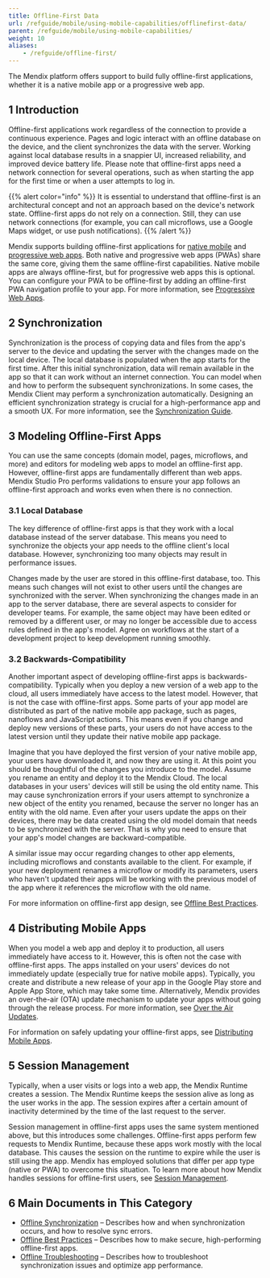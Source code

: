 ```yaml
---
title: Offline-First Data
url: /refguide/mobile/using-mobile-capabilities/offlinefirst-data/
parent: /refguide/mobile/using-mobile-capabilities/
weight: 10
aliases:
    - /refguide/offline-first/
---
```


The Mendix platform offers support to build fully offline-first applications, whether it is a native mobile app or a progressive web app.

## 1 Introduction

Offline-first applications work regardless of the connection to provide a continuous experience. Pages and logic interact with an offline database on the device, and the client synchronizes the data with the server. Working against local database results in a snappier UI, increased reliability, and improved device battery life. Please note that offline-first apps need a network connection for several operations, such as when starting the app for the first time or when a user attempts to log in.

{{% alert color="info" %}}
It is essential to understand that offline-first is an architectural concept and not an approach based on the device's network state. Offline-first apps do not rely on a connection. Still, they can use network connections (for example, you can call microflows, use a Google Maps widget, or use push notifications).
{{% /alert %}}

Mendix supports building offline-first applications for [native mobile](/refguide/native-mobile/) and [progressive web apps](/refguide/mobile/introduction-to-mobile-technologies/progressive-web-app/). Both native and progressive web apps (PWAs) share the same core, giving them the same offline-first capabilities. Native mobile apps are always offline-first, but for progressive web apps this is optional. You can configure your PWA to be offline-first by adding an offline-first PWA navigation profile to your app. For more information, see [Progressive Web Apps](/refguide/mobile/introduction-to-mobile-technologies/progressive-web-app/).

## 2 Synchronization

Synchronization is the process of copying data and files from the app's server to the device and updating the server with the changes made on the local device. The local database is populated when the app starts for the first time. After this initial synchronization, data will remain available in the app so that it can work without an internet connection. You can model when and how to perform the subsequent synchronizations. In some cases, the Mendix Client may perform a synchronization automatically. Designing an efficient synchronization strategy is crucial for a high-performance app and a smooth UX. For more information, see the [Synchronization Guide](/synchronization).

## 3 Modeling Offline-First Apps

You can use the same concepts (domain model, pages, microflows, and more) and editors for modeling web apps to model an offline-first app. However, offline-first apps are fundamentally different than web apps. Mendix Studio Pro performs validations to ensure your app follows an offline-first approach and works even when there is no connection.

### 3.1 Local Database

The key difference of offline-first apps is that they work with a local database instead of the server database. This means you need to synchronize the objects your app needs to the offline client's local database. However, synchronizing too many objects may result in performance issues. 

Changes made by the user are stored in this offline-first database, too. This means such changes will not exist to other users until the changes are synchronized with the server. When synchronizing the changes made in an app to the server database, there are several aspects to consider for developer teams. For example, the same object may have been edited or removed by a different user, or may no longer be accessible due to access rules defined in the app's model. Agree on workflows at the start of a development project to keep development running smoothly.

### 3.2 Backwards-Compatibility

Another important aspect of developing offline-first apps is backwards-compatibility. Typically when you deploy a new version of a web app to the cloud, all users immediately have access to the latest model. However, that is not the case with offline-first apps. Some parts of your app model are distributed as part of the native mobile app package, such as pages, nanoflows and JavaScript actions. This means even if you change and deploy new versions of these parts, your users do not have access to the latest version until they update their native mobile app package.

Imagine that you have deployed the first version of your native mobile app, your users have downloaded it, and now they are using it. At this point you should be thoughtful of the changes you introduce to the model. Assume you rename an entity and deploy it to the Mendix Cloud. The local databases in your users' devices will still be using the old entity name. This may cause synchronization errors if your users attempt to synchronize a new object of the entity you renamed, because the server no longer has an entity with the old name. Even after your users update the apps on their devices, there may be data created using the old model domain that needs to be synchronized with the server. That is why you need to ensure that your app's model changes are backward-compatible.

A similar issue may occur regarding changes to other app elements, including microflows and constants available to the client. For example, if your new deployment renames a microflow or modify its parameters, users who haven't updated their apps will be working with the previous model of the app where it references the microflow with the old name. 

For more information on offline-first app design, see [Offline Best Practices](best-practices).

## 4 Distributing Mobile Apps 

When you model a web app and deploy it to production, all users immediately have access to it. However, this is often not the case with offline-first apps. The apps installed on your users' devices do not immediately update (especially true for native mobile apps). Typically, you create and distribute a new release of your app in the Google Play store and Apple App Store, which may take some time. Alternatively, Mendix provides an over-the-air (OTA) update mechanism to update your apps without going through the release process. For more information, see [Over the Air Updates](/refguide/mobile/distributing-mobile-apps/overtheair-updates/).

For information on safely updating your offline-first apps, see [Distributing Mobile Apps](/refguide/mobile/distributing-mobile-apps/).

## 5 Session Management 

Typically, when a user visits or logs into a web app, the Mendix Runtime creates a session. The Mendix Runtime keeps the session alive as long as the user works in the app. The session expires after a certain amount of inactivity determined by the time of the last request to the server.

Session management in offline-first apps uses the same system mentioned above, but this introduces some challenges. Offline-first apps perform few requests to Mendix Runtime, because these apps work mostly with the local database. This causes the session on the runtime to expire while the user is still using the app. Mendix has employed solutions that differ per app type (native or PWA) to overcome this situation. To learn more about how Mendix handles sessions for offline-first users, see [Session Management](refguide/mobile/offlinefirst-data/session-management).

## 6 Main Documents in This Category

* [Offline Synchronization](synchronization) – Describes how and when synchronization occurs, and how to resolve sync errors.
* [Offline Best Practices](best-practices) – Describes how to make secure, high-performing offline-first apps.
* [Offline Troubleshooting](troubleshooting) – Describes how to troubleshoot synchronization issues and optimize app performance.


